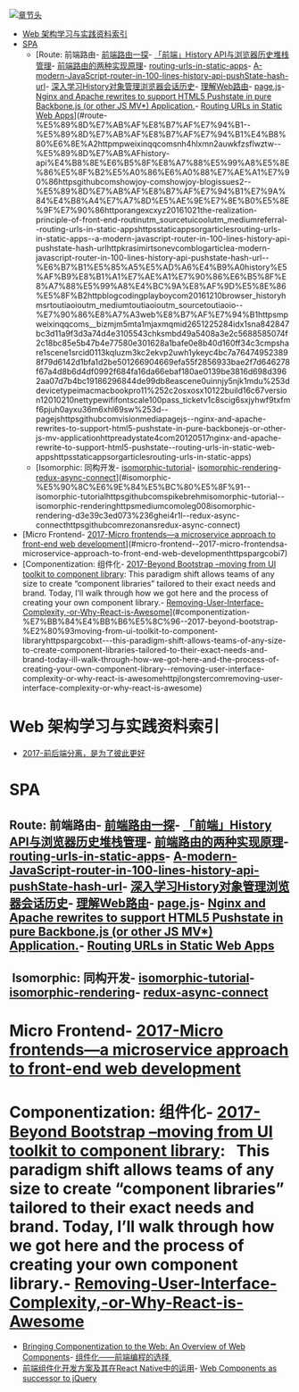 [![章节头](https://parg.co/UGo)](https://parg.co/b4z) 
 - [Web 架构学习与实践资料索引](#web-%E6%9E%B6%E6%9E%84%E5%AD%A6%E4%B9%A0%E4%B8%8E%E5%AE%9E%E8%B7%B5%E8%B5%84%E6%96%99%E7%B4%A2%E5%BC%95)
- [SPA](#spa)
  * [Route: 前端路由- [前端路由一探](http://mp.weixin.qq.com/s/nh4HlXmN2auwkFZSflwZtw)- [「前端」History API与浏览器历史堆栈管理](https://github.com/ShowJoy-com/showjoy-blog/issues/2)- [前端路由的两种实现原理](http://orangexc.xyz/2016/10/21/The-realization-principle-of-front-end-routin/?utm_source=tuicool&utm_medium=referral)- [routing-urls-in-static-apps](https://staticapps.org/articles/routing-urls-in-static-apps/)- [A-modern-JavaScript-router-in-100-lines-history-api-pushState-hash-url](http://krasimirtsonev.com/blog/article/A-modern-JavaScript-router-in-100-lines-history-api-pushState-hash-url)- [深入学习History对象管理浏览器会话历史](http://blog.codingplayboy.com/2016/12/10/browser_history/?hmsr=toutiao.io&utm_medium=toutiao.io&utm_source=toutiao.io)- [理解Web路由](https://mp.weixin.qq.com/s?__biz=MjM5MTA1MjAxMQ==&mid=2651225284&idx=1&sn=a842847bc3d11a9f3d3a74d4e3105543&chksm=bd49a5408a3e2c5688585074f2c18bc85e5b47b4e77580e301628a1bafe0e8b40d160ff34c3c&mpshare=1&scene=1&srcid=0113kQluZM3KC2EKVp2UwH1y&key=c4bc7a764749523898f79d6142d1bfa1d2be501266904669efa55f2856933bae2f7d646278f67a4d8b6d4df0992f684fa16da66ebaf180ae0139be3816d698d3962aa07d7b4bc19186296844de99db8e&ascene=0&uin=NjY5Njk1MDU%3D&devicetype=iMac+MacBookPro11%2C2+OSX+OSX+10.12.2+build(16C67)&version=12010210&nettype=WIFI&fontScale=100&pass_ticket=v1c8sCIg6sXJyhwf9txFmF6pjUH0AyxU36m6XhL69Sw%3D)- [page.js](https://github.com/visionmedia/page.js)- [Nginx and Apache rewrites to support HTML5 Pushstate in pure Backbone.js (or other JS MV*) Application.](http://readystate4.com/2012/05/17/nginx-and-apache-rewrite-to-support-html5-pushstate/)- [Routing URLs in Static Web Apps](https://staticapps.org/articles/routing-urls-in-static-apps/)](#route-%E5%89%8D%E7%AB%AF%E8%B7%AF%E7%94%B1--%E5%89%8D%E7%AB%AF%E8%B7%AF%E7%94%B1%E4%B8%80%E6%8E%A2httpmpweixinqqcomsnh4hlxmn2auwkfzsflwztw--%E5%89%8D%E7%AB%AFhistory-api%E4%B8%8E%E6%B5%8F%E8%A7%88%E5%99%A8%E5%8E%86%E5%8F%B2%E5%A0%86%E6%A0%88%E7%AE%A1%E7%90%86httpsgithubcomshowjoy-comshowjoy-blogissues2--%E5%89%8D%E7%AB%AF%E8%B7%AF%E7%94%B1%E7%9A%84%E4%B8%A4%E7%A7%8D%E5%AE%9E%E7%8E%B0%E5%8E%9F%E7%90%86httporangexcxyz20161021the-realization-principle-of-front-end-routinutm_sourcetuicoolutm_mediumreferral--routing-urls-in-static-appshttpsstaticappsorgarticlesrouting-urls-in-static-apps--a-modern-javascript-router-in-100-lines-history-api-pushstate-hash-urlhttpkrasimirtsonevcomblogarticlea-modern-javascript-router-in-100-lines-history-api-pushstate-hash-url--%E6%B7%B1%E5%85%A5%E5%AD%A6%E4%B9%A0history%E5%AF%B9%E8%B1%A1%E7%AE%A1%E7%90%86%E6%B5%8F%E8%A7%88%E5%99%A8%E4%BC%9A%E8%AF%9D%E5%8E%86%E5%8F%B2httpblogcodingplayboycom20161210browser_historyhmsrtoutiaoioutm_mediumtoutiaoioutm_sourcetoutiaoio--%E7%90%86%E8%A7%A3web%E8%B7%AF%E7%94%B1httpsmpweixinqqcoms__bizmjm5mta1mjaxmqmid2651225284idx1sna842847bc3d11a9f3d3a74d4e3105543chksmbd49a5408a3e2c5688585074f2c18bc85e5b47b4e77580e301628a1bafe0e8b40d160ff34c3cmpshare1scene1srcid0113kqluzm3kc2ekvp2uwh1ykeyc4bc7a764749523898f79d6142d1bfa1d2be501266904669efa55f2856933bae2f7d646278f67a4d8b6d4df0992f684fa16da66ebaf180ae0139be3816d698d3962aa07d7b4bc19186296844de99db8eascene0uinnjy5njk1mdu%253ddevicetypeimacmacbookpro11%252c2osxosx10122build16c67version12010210nettypewififontscale100pass_ticketv1c8scig6sxjyhwf9txfmf6pjuh0ayxu36m6xhl69sw%253d--pagejshttpsgithubcomvisionmediapagejs--nginx-and-apache-rewrites-to-support-html5-pushstate-in-pure-backbonejs-or-other-js-mv-applicationhttpreadystate4com20120517nginx-and-apache-rewrite-to-support-html5-pushstate--routing-urls-in-static-web-appshttpsstaticappsorgarticlesrouting-urls-in-static-apps)
  * [Isomorphic: 同构开发- [isomorphic-tutorial](https://github.com/spikebrehm/isomorphic-tutorial)- [isomorphic-rendering](https://medium.com/@oleg008/isomorphic-rendering-d3e39c3ed073#.6ghei4r1l)- [redux-async-connect](https://github.com/Rezonans/redux-async-connect)](#isomorphic-%E5%90%8C%E6%9E%84%E5%BC%80%E5%8F%91--isomorphic-tutorialhttpsgithubcomspikebrehmisomorphic-tutorial--isomorphic-renderinghttpsmediumcomoleg008isomorphic-rendering-d3e39c3ed073%236ghei4r1l--redux-async-connecthttpsgithubcomrezonansredux-async-connect)
- [Micro Frontend- [2017-Micro frontends—a microservice approach to front-end web development](https://parg.co/bI7)](#micro-frontend--2017-micro-frontendsa-microservice-approach-to-front-end-web-developmenthttpspargcobi7)
- [Componentization: 组件化- [2017-Beyond Bootstrap –moving from UI toolkit to component library](https://parg.co/bXt): This paradigm shift allows teams of any size to create “component libraries” tailored to their exact needs and brand. Today, I’ll walk through how we got here and the process of creating your own component library.- [Removing-User-Interface-Complexity,-or-Why-React-is-Awesome](http://jlongster.com/Removing-User-Interface-Complexity,-or-Why-React-is-Awesome)](#componentization-%E7%BB%84%E4%BB%B6%E5%8C%96--2017-beyond-bootstrap-%E2%80%93moving-from-ui-toolkit-to-component-libraryhttpspargcobxt---this-paradigm-shift-allows-teams-of-any-size-to-create-component-libraries-tailored-to-their-exact-needs-and-brand-today-ill-walk-through-how-we-got-here-and-the-process-of-creating-your-own-component-library--removing-user-interface-complexity-or-why-react-is-awesomehttpjlongstercomremoving-user-interface-complexity-or-why-react-is-awesome) 

# Web 架构学习与实践资料索引
- [2017-前后端分离，是为了彼此更好](https://parg.co/bwq) 
# SPA 
## Route: 前端路由- [前端路由一探](http://mp.weixin.qq.com/s/nh4HlXmN2auwkFZSflwZtw)- [「前端」History API与浏览器历史堆栈管理](https://github.com/ShowJoy-com/showjoy-blog/issues/2)- [前端路由的两种实现原理](http://orangexc.xyz/2016/10/21/The-realization-principle-of-front-end-routin/?utm_source=tuicool&utm_medium=referral)- [routing-urls-in-static-apps](https://staticapps.org/articles/routing-urls-in-static-apps/)- [A-modern-JavaScript-router-in-100-lines-history-api-pushState-hash-url](http://krasimirtsonev.com/blog/article/A-modern-JavaScript-router-in-100-lines-history-api-pushState-hash-url)- [深入学习History对象管理浏览器会话历史](http://blog.codingplayboy.com/2016/12/10/browser_history/?hmsr=toutiao.io&utm_medium=toutiao.io&utm_source=toutiao.io)- [理解Web路由](https://mp.weixin.qq.com/s?__biz=MjM5MTA1MjAxMQ==&mid=2651225284&idx=1&sn=a842847bc3d11a9f3d3a74d4e3105543&chksm=bd49a5408a3e2c5688585074f2c18bc85e5b47b4e77580e301628a1bafe0e8b40d160ff34c3c&mpshare=1&scene=1&srcid=0113kQluZM3KC2EKVp2UwH1y&key=c4bc7a764749523898f79d6142d1bfa1d2be501266904669efa55f2856933bae2f7d646278f67a4d8b6d4df0992f684fa16da66ebaf180ae0139be3816d698d3962aa07d7b4bc19186296844de99db8e&ascene=0&uin=NjY5Njk1MDU%3D&devicetype=iMac+MacBookPro11%2C2+OSX+OSX+10.12.2+build(16C67)&version=12010210&nettype=WIFI&fontScale=100&pass_ticket=v1c8sCIg6sXJyhwf9txFmF6pjUH0AyxU36m6XhL69Sw%3D)- [page.js](https://github.com/visionmedia/page.js)- [Nginx and Apache rewrites to support HTML5 Pushstate in pure Backbone.js (or other JS MV*) Application.](http://readystate4.com/2012/05/17/nginx-and-apache-rewrite-to-support-html5-pushstate/)- [Routing URLs in Static Web Apps](https://staticapps.org/articles/routing-urls-in-static-apps/)

##  Isomorphic: 同构开发- [isomorphic-tutorial](https://github.com/spikebrehm/isomorphic-tutorial)- [isomorphic-rendering](https://medium.com/@oleg008/isomorphic-rendering-d3e39c3ed073#.6ghei4r1l)- [redux-async-connect](https://github.com/Rezonans/redux-async-connect)

# Micro Frontend- [2017-Micro frontends—a microservice approach to front-end web development](https://parg.co/bI7) 
# Componentization: 组件化- [2017-Beyond Bootstrap –moving from UI toolkit to component library](https://parg.co/bXt):   This paradigm shift allows teams of any size to create “component libraries” tailored to their exact needs and brand. Today, I’ll walk through how we got here and the process of creating your own component library.- [Removing-User-Interface-Complexity,-or-Why-React-is-Awesome](http://jlongster.com/Removing-User-Interface-Complexity,-or-Why-React-is-Awesome)
- [Bringing Componentization to the Web: An Overview of Web Components](https://www.sitepoint.com/bringing-componentization-web-overview-web-components/)- [组件化——前端编程的选择 ](http://mp.weixin.qq.com/s?__biz=MzI5MDEzMzg5Nw==&mid=2660394384&idx=1&sn=08485e817a96f3b3d309abae2ec9f1f5&chksm=f7424776c035ce602bde2487d9e483ff82be159b16ba241be1147c3533594c2fd24cc568daba&scene=0#wechat_redirect)
- [前端组件化开发方案及其在React Native中的运用](http://www.infoq.com/cn/articles/front-end-component-develop-and-application-in-react-native?utm_source=tuicool&utm_medium=referral)- [Web Components as successor to jQuery](https://gist.github.com/warpech/9431953)
